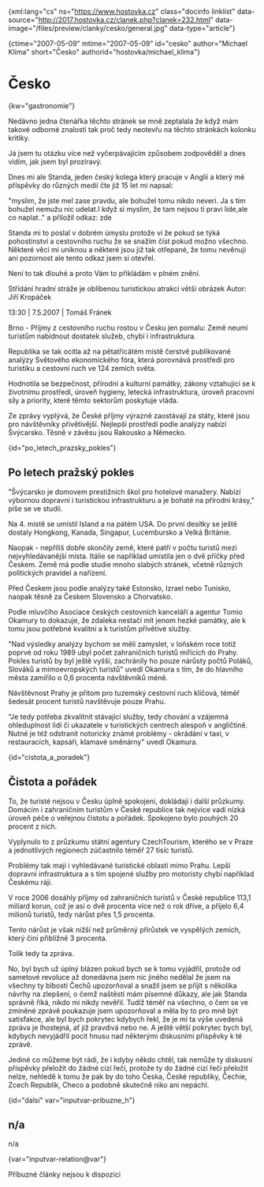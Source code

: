 
{xml:lang="cs" ns="https://www.hostovka.cz" class="docinfo linklist" data-source="http://2017.hostovka.cz/clanek.php?clanek=232.html" data-image="/files/preview/clanky/cesko/general.jpg" data-type="article"}

{ctime="2007-05-09" mtime="2007-05-09" id="cesko" author="Michael Klíma" short="Česko" authorid="hostovka/michael_klima"}

# Česko

<!-- generated attribute kw by user_udpatekw.sh on 2020-05-07, do not edit -->

{kw="gastronomie"}

Nedávno jedna čtenářka těchto stránek se mně zeptalala že když mám takové odborné znalosti tak proč tedy neotevřu na těchto stránkách kolonku kritiky.

Já jsem tu otázku více než vyčerpávajícím způsobem zodpověděl a dnes vidím, jak jsem byl prozíravý.

Dnes mi ale Standa, jeden český kolega který pracuje v Anglii a který mé příspěvky do různých medií čte již 15 let mi napsal:

"myslim, že jste mel zase pravdu, ale bohužel tomu nikdo neveri. Ja s tim bohužel nemužu nic udelat.I když si myslim, že tam nejsou ti pravi lide,ale co naplat.." a přiložil odkaz: zde

Standa mi to poslal v dobrém úmyslu protože ví že pokud se týká pohostinství a cestovního ruchu že se snažím číst pokud možno všechno. Některé věci mi uniknou a některé jsou již tak otřepané, že tomu nevěnuji ani pozornost ale tento odkaz jsem si otevřel.

Není to tak dlouhé a proto Vám to přikládám v plném znění.

Střídání hradní stráže je oblíbenou turistickou atrakcí větší obrázek Autor: Jiří Kropáček

13:30 | 7.5.2007 | Tomáš Fránek

Brno - Příjmy z cestovního ruchu rostou v Česku jen pomalu: Země neumí turistům nabídnout dostatek služeb, chybí i infrastruktura.

Republika se tak ocitla až na pětatřicátém místě čerstvě publikované analýzy Světového ekonomického fóra, která porovnává prostředí pro turistiku a cestovní ruch ve 124 zemích světa.

Hodnotila se bezpečnost, přírodní a kulturní památky, zákony vztahující se k životnímu prostředí, úroveň hygieny, letecká infrastruktura, úroveň pracovní síly a priority, které těmto sektorům poskytuje vláda.

Ze zprávy vyplývá, že České příjmy výrazně zaostávají za státy, které jsou pro návštěvníky přívětivější. Nejlepší prostředí podle analýzy nabízí Švýcarsko. Těsně v závěsu jsou Rakousko a Německo.

{id="po\_letech\_prazsky_pokles"}

## Po letech pražský pokles

"Švýcarsko je domovem prestižních škol pro hotelové manažery. Nabízí výbornou dopravní i turistickou infrastrukturu a je bohaté na přírodní krásy," píše se ve studii.

Na 4. místě se umístil Island a na pátém USA. Do první desítky se ještě dostaly Hongkong, Kanada, Singapur, Lucembursko a Velká Británie.

Naopak - nepříliš dobře skončily země, které patří v počtu turistů mezi nejvyhledávanější místa. Itálie se například umístila jen o dvě příčky před Českem. Země má podle studie mnoho slabých stránek, včetně různých politických pravidel a nařízení.

Před Českem jsou podle analýzy také Estonsko, Izrael nebo Tunisko, naopak těsně za Českem Slovensko a Chorvatsko.

Podle mluvčího Asociace českých cestovních kanceláří a agentur Tomio Okamury to dokazuje, že zdaleka nestačí mít jenom hezké památky, ale k tomu jsou potřebné kvalitní a k turistům přívětivé služby.

"Nad výsledky analýzy bychom se měli zamyslet, v loňském roce totiž poprvé od roku 1989 ubyl počet zahraničních turistů mířících do Prahy. Pokles turistů by byl ještě vyšší, zachránily ho pouze nárůsty počtů Poláků, Slováků a mimoevropských turistů" uvedl Okamura s tím, že do hlavního města zamířilo o 0,6 procenta návštěvníků méně.

Návštěvnost Prahy je přitom pro tuzemský cestovní ruch klíčová, téměř šedesát procent turistů navštěvuje pouze Prahu.

"Je tedy potřeba zkvalitnit stávající služby, tedy chování a vzájemná ohleduplnost lidí či ukazatele v turistických centrech alespoň v angličtině. Nutné je též odstranit notoricky známé problémy - okrádání v taxi, v restauracích, kapsáři, klamavé směnárny" uvedl Okamura.

{id="cistota\_a\_poradek"}

## Čistota a pořádek

To, že turisté nejsou v Česku úplně spokojeni, dokládají i další průzkumy. Domácím i zahraničním turistům v České republice tak nejvíce vadí nízká úroveň péče o veřejnou čistotu a pořádek. Spokojeno bylo pouhých 20 procent z nich.

Vyplynulo to z průzkumu státní agentury CzechTourism, kterého se v Praze a jednotlivých regionech zúčastnilo téměř 27 tisíc turistů.

Problémy tak mají i vyhledávané turistické oblasti mimo Prahu. Lepší dopravní infrastruktura a s tím spojené služby pro motoristy chybí například Českému ráji.

V roce 2006 dosáhly příjmy od zahraničních turistů v České republice 113,1 miliard korun, což je asi o dvě procenta více než o rok dříve, a přijelo 6,4 milionů turistů, tedy nárůst přes 1,5 procenta.

Tento nárůst je však nižší než průměrný přírůstek ve vyspělých zemích, který činí přibližně 3 procenta.

Tolik tedy ta zpráva.

No, byl bych už úplný blázen pokud bych se k tomu vyjádřil, protože od sametové revoluce až donedávna jsem nic jiného nedělal že jsem na všechny ty blbosti Čechů upozorňoval a snažil jsem se příjít s několika návrhy na zlepšení, o čemž naštěstí mám písemné důkazy, ale jak Standa správně říká, nikdo mi nikdy nevěřil. Tudíž téměř na všechno, o čem se ve zmíněné zprávě poukazuje jsem upozorňoval a měla by to pro mně být satisfakce, ale byl bych pokrytec kdybych řekl, že je mi ta výše uvedená zpráva je lhostejná, ať již pravdivá nebo ne. A ještě větší pokrytec bych byl, kdybych nevyjádřil pocit hnusu nad některými diskusními příspěvky k té zprávě.

Jediné co můžeme být rádi, že i kdyby někdo chtěl, tak nemůže ty diskusní příspěvky přeložit do žádné cizí řeči, protože ty do žádné cizí řeči přeložit nelze, nehledě k tomu že pak by do toho Česka, České republiky, Čechie, Zcech Republik, Checo a podobně skutečně niko ani nepáchl.

{id="dalsi" var="inputvar-pribuzne_h"}

## n/a

n/a

{var="inputvar-relation@var"}

Příbuzné články nejsou k dispozici

